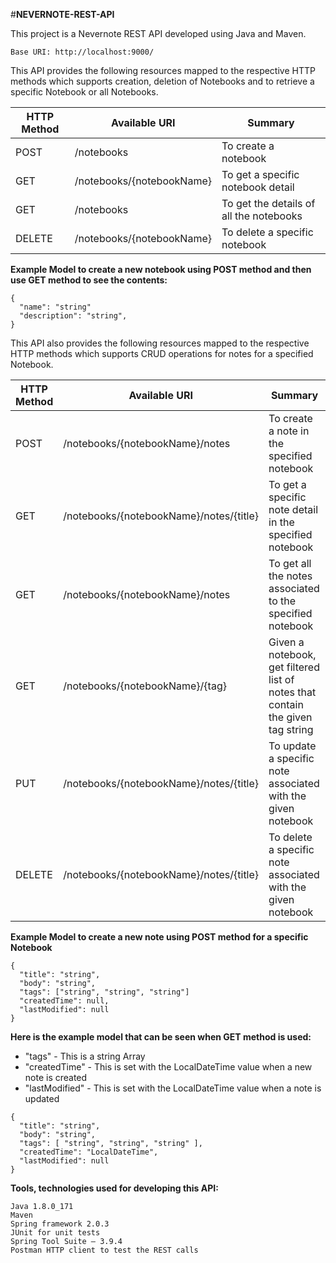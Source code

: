  
 #**NEVERNOTE-REST-API**
                                        
This project is a Nevernote REST API developed using Java and Maven.

```
Base URI: http://localhost:9000/
```

This API provides the following resources mapped to the respective HTTP methods which supports creation, deletion of Notebooks and to retrieve a specific Notebook or all Notebooks. 

| HTTP Method | Available URI	 |   Summary |
| --- | --- | --- |
| POST | /notebooks | To create a notebook |
|  GET | /notebooks/{notebookName} | To get a specific notebook detail |
|  GET | /notebooks | To get the details of all the notebooks |
| DELETE | /notebooks/{notebookName} | To delete a specific notebook |


**Example Model to create a new notebook using POST method and then use GET method to see the contents:**
```
{
  "name": "string"
  "description": "string",
}
```

This API also provides the following resources mapped to the respective HTTP methods which supports CRUD operations for notes for a specified Notebook.

| HTTP Method | Available URI	 |   Summary |
| --- | --- | --- |
| POST | /notebooks/{notebookName}/notes | To create a note in the specified notebook |
| GET | /notebooks/{notebookName}/notes/{title} | To get a specific note detail in the specified notebook |
| GET | /notebooks/{notebookName}/notes | To get all the notes associated to the specified notebook |
| GET | /notebooks/{notebookName}/{tag} | Given a notebook, get filtered list of notes that contain the given tag string |
| PUT | /notebooks/{notebookName}/notes/{title} | To update a specific note associated with the given notebook |
| DELETE | /notebooks/{notebookName}/notes/{title} | To delete a specific note associated with the given notebook |


**Example Model to create a new note using POST method for a specific Notebook**
```
{
  "title": "string",
  "body": "string",
  "tags": ["string", "string", "string"]
  "createdTime": null,
  "lastModified": null
}
```

**Here is the example model that can be seen when GET method is used:**
- "tags" - This is a string Array
- "createdTime" - This is set with the LocalDateTime value when a new note is created
- "lastModified" - This is set with the LocalDateTime value when a note is updated
```
{
  "title": "string",
  "body": "string",
  "tags": [ "string", "string", "string" ], 
  "createdTime": "LocalDateTime",
  "lastModified": null
}
```

**Tools, technologies used for developing this API:**
```
Java 1.8.0_171
Maven
Spring framework 2.0.3
JUnit for unit tests
Spring Tool Suite – 3.9.4
Postman HTTP client to test the REST calls
```
